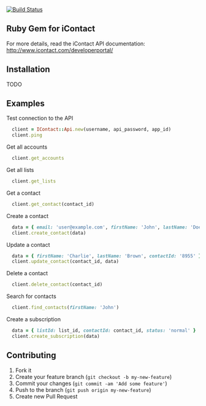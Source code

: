 [![Build Status](https://travis-ci.org/L1h3r/icontact.svg)](https://travis-ci.org/L1h3r/icontact)

Ruby Gem for iContact
---

For more details, read the iContact API documentation: http://www.icontact.com/developerportal/

Installation
---

TODO

Examples
---

Test connection to the API
```ruby
  client = IContact::Api.new(username, api_password, app_id)
  client.ping
```

Get all accounts
```ruby
  client.get_accounts
```

Get all lists
```ruby
  client.get_lists
```

Get a contact
```ruby
  client.get_contact(contact_id)
```

Create a contact
```ruby
  data = { email: 'user@example.com', firstName: 'John', lastName: 'Doe' }
  client.create_contact(data)
```

Update a contact
```ruby
  data = { firstName: 'Charlie', lastName: 'Brown', contactId: '8955' }
  client.update_contact(contact_id, data)
```

Delete a contact
```ruby
  client.delete_contact(contact_id)
```

Search for contacts
```ruby
  client.find_contacts(firstName: 'John')
```

Create a subscription
```ruby
  data = { listId: list_id, contactId: contact_id, status: 'normal' }
  client.create_subscription(data)
```

Contributing
---

1. Fork it
2. Create your feature branch (`git checkout -b my-new-feature`)
3. Commit your changes (`git commit -am 'Add some feature'`)
4. Push to the branch (`git push origin my-new-feature`)
5. Create new Pull Request
